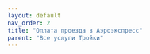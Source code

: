 ```yaml
---
layout: default
nav_order: 2
title: "Оплата проезда в Аэроэкспресс"
parent: "Все услуги Тройки"
---
```


